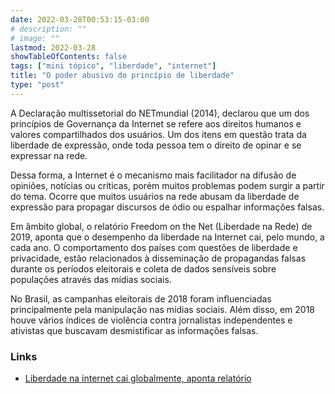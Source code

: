 ```yaml
---
date: 2022-03-28T00:53:15-03:00
# description: ""
# image: ""
lastmod: 2022-03-28
showTableOfContents: false
tags: ["mini tópico", "liberdade", "internet"]
title: "O poder abusivo do princípio de liberdade"
type: "post"
---
```


A Declaração multissetorial do NETmundial (2014), declarou que um dos princípios de Governança da Internet se refere aos direitos humanos e valores compartilhados dos usuários. Um dos itens em questão trata da liberdade de expressão, onde toda pessoa tem o direito de opinar e se expressar na rede.

Dessa forma, a Internet é o mecanismo mais facilitador na difusão de opiniões, notícias ou críticas, porém muitos problemas podem surgir a partir do tema. Ocorre que muitos usuários na rede abusam da liberdade de expressão para propagar discursos de ódio ou espalhar informações falsas.

Em âmbito global, o relatório Freedom on the Net (Liberdade na Rede) de 2019, aponta que o desempenho da liberdade na Internet cai, pelo mundo, a cada ano. O comportamento dos países com questões de liberdade e privacidade, estão relacionados à disseminação de propagandas falsas durante os períodos eleitorais e coleta de dados sensíveis sobre populações através das mídias sociais.

No Brasil, as campanhas eleitorais de 2018 foram influenciadas principalmente pela manipulação nas mídias sociais. Além disso, em 2018 houve vários índices de violência contra jornalistas independentes e ativistas que buscavam desmistificar as informações falsas.

### Links

- [Liberdade na internet cai globalmente, aponta relatório](https://www.poder360.com.br/tecnologia/liberdade-na-internet-cai-globalmente-aponta-relatorio/)